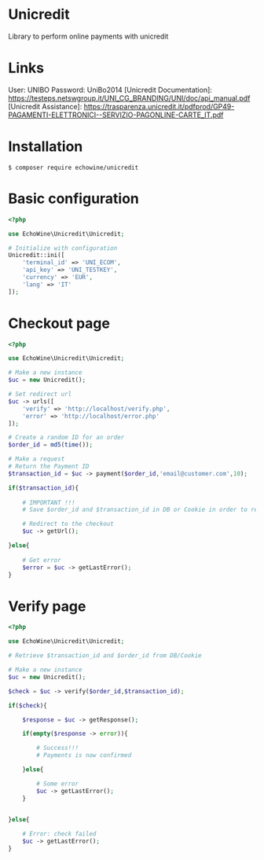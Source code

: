 # Unicredit
Library to perform online payments with unicredit

# Links
[Unicredit Backoffice]: https://testeps.netswgroup.it/UNI_CG_BO_WEB/app/login/show
User: UNIBO
Password: UniBo2014
[Unicredit Documentation]: https://testeps.netswgroup.it/UNI_CG_BRANDING/UNI/doc/api_manual.pdf
[Unicredit Assistance]: https://trasparenza.unicredit.it/pdfprod/GP49-PAGAMENTI-ELETTRONICI--SERVIZIO-PAGONLINE-CARTE_IT.pdf

# Installation
```
$ composer require echowine/unicredit
```

# Basic configuration

```php
<?php

use EchoWine\Unicredit\Unicredit;

# Initialize with configuration
Unicredit::ini([
    'terminal_id' => 'UNI_ECOM',
    'api_key' => 'UNI_TESTKEY',
    'currency' => 'EUR',
    'lang' => 'IT'
]);
```


# Checkout page

```php
<?php

use EchoWine\Unicredit\Unicredit;

# Make a new instance
$uc = new Unicredit();

# Set redirect url
$uc -> urls([
    'verify' => 'http://localhost/verify.php',
    'error' => 'http://localhost/error.php'
]);

# Create a random ID for an order
$order_id = md5(time());

# Make a request
# Return the Payment ID
$transaction_id = $uc -> payment($order_id,'email@customer.com',10);

if($transaction_id){
    
    # IMPORTANT !!!    
    # Save $order_id and $transaction_id in DB or Cookie in order to retrieve in the next page

    # Redirect to the checkout
    $uc -> getUrl();

}else{
	
    # Get error
    $error = $uc -> getLastError();
}

```


# Verify page

```php
<?php

use EchoWine\Unicredit\Unicredit;

# Retrieve $transaction_id and $order_id from DB/Cookie

# Make a new instance
$uc = new Unicredit();

$check = $uc -> verify($order_id,$transaction_id);

if($check){

    $response = $uc -> getResponse();

    if(empty($response -> error)){

        # Success!!!
        # Payments is now confirmed

    }else{

        # Some error
        $uc -> getLastError();
    }


}else{
    
    # Error: check failed
    $uc -> getLastError();
}


```
